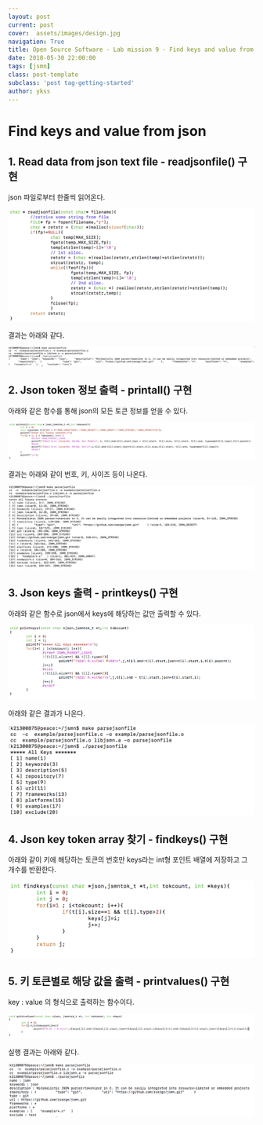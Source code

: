 ```yaml
---
layout: post
current: post
cover:  assets/images/design.jpg
navigation: True
title: Open Source Software - Lab mission 9 - Find keys and value from json
date: 2018-05-30 22:00:00
tags: [jsmn]
class: post-template
subclass: 'post tag-getting-started'
author: ykss
---
```


# Find keys and value from json

## 1. Read data from json text file - readjsonfile() 구현

 json 파일로부터 한줄씩 읽어온다.

![lab9_5](/assets/images/lab9_5.png)

 결과는 아래와 같다. 

![lab9_1](/assets/images/lab9_1.png)


## 2. Json token 정보 출력 - printall() 구현

아래와 같은 함수를 통해 json의 모든 토큰 정보를 얻을 수 있다.

![lab9_9](/assets/images/lab9_9.png)

결과는 아래와 같이 번호, 키, 사이즈 등이 나온다.

![lab9_2](/assets/images/lab9_2.png)


## 3. Json keys 출력 - printkeys() 구현

아래와 같은 함수로 json에서 keys에 해당하는 값만 출력할 수 있다.

![lab9_4](/assets/images/lab9_4.png)

아래와 같은 결과가 나온다. 

![lab9_6](/assets/images/lab9_6.png)

## 4. Json key token array 찾기 - findkeys() 구현

아래와 같이 키에 해당하는 토큰의 번호만 keys라는 int형 포인트 배열에 저장하고
그 개수를 반환한다.

![lab9_9](/assets/images/lab9_10.png)

## 5. 키 토큰별로 해당 값을 출력 - printvalues() 구현

key : value 의 형식으로 출력하는 함수이다.

![lab9_8](/assets/images/lab9_8.png)

실행 결과는 아래와 같다.

![lab9_6](/assets/images/lab9_7.png)





